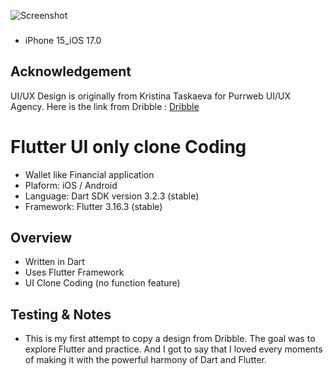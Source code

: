 ![Screenshot](screenshots/‎iphone15.png)
###
- iPhone 15_iOS 17.0

## Acknowledgement
UI/UX Design is originally from Kristina Taskaeva for Purrweb UI/UX Agency.
Here is the link from Dribble : [Dribble](https://dribbble.com/shots/19858341-Financial-Mobile-IOS-App)

# Flutter UI only clone Coding 
* Wallet like Financial application
* Plaform: iOS / Android
* Language: Dart SDK version 3.2.3 (stable)
* Framework: Flutter 3.16.3 (stable)

## Overview
- Written in Dart 
- Uses Flutter Framework
- UI Clone Coding (no function feature)

## Testing & Notes
- This is my first attempt to copy a design from Dribble. The goal was to explore Flutter and practice. And I got to say that I loved every moments of making it with the powerful harmony of Dart and Flutter. 